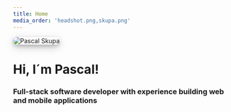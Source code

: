 ```yaml
---
title: Home
media_order: 'headshot.png,skupa.png'
---
```


<div class="about">
    <img src="/grav-admin/user/pages/01.home/skupa.png" alt="Pascal Skupa" style="border-radius:15px;box-shadow: 0 4px 8px 0 rgba(0, 0, 0, 0.2), 0 6px 20px 0 rgba(0, 0, 0, 0.19);">
<h1>Hi, I´m Pascal!</h1>
<h3>Full-stack software developer with experience building web and mobile applications</h3>
</div>
   
